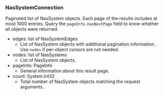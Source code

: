 ### NasSystemConnection
Paginated list of NasSystem objects. Each page of the results includes at most 1000 entries. Query the `pageInfo.hasNextPage` field to know whether all objects were returned.

- edges: list of NasSystemEdges
  - List of NasSystem objects with additional pagination information. Use `nodes` if per-object cursors are not needed.
- nodes: list of NasSystems
  - List of NasSystem objects.
- pageInfo: PageInfo
  - General information about this result page.
- count: System.Int32
  - Total number of NasSystem objects matching the request arguments.
